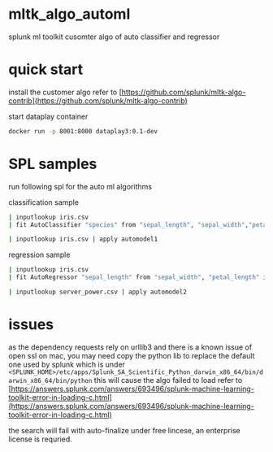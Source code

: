 # mltk_algo_automl
splunk ml toolkit cusomter algo of auto classifier and regressor

# quick start

install the customer algo refer to [https://github.com/splunk/mltk-algo-contrib](https://github.com/splunk/mltk-algo-contrib)

start dataplay container
```sh
docker run -p 8001:8000 dataplay3:0.1-dev
```

# SPL samples
run following spl for the auto ml algorithms

classification sample
```sh
| inputlookup iris.csv
| fit AutoClassifier "species" from "sepal_length", "sepal_width","petal_length", "petal_width" into "automodel1"
```

```sh
| inputlookup iris.csv | apply automodel1
```

regression sample
```sh
| inputlookup iris.csv
| fit AutoRegressor "sepal_length" from "sepal_width", "petal_length" into "automodel2"
```

```sh
| inputlookup server_power.csv | apply automodel2
```

# issues

as the dependency requests rely on urllib3 and there is a known issue of open ssl on mac, you may need copy the python lib to replace the default one used by splunk which is under `<SPLUNK_HOME>/etc/apps/Splunk_SA_Scientific_Python_darwin_x86_64/bin/darwin_x86_64/bin/python` this will cause the algo failed to load refer to [https://answers.splunk.com/answers/693496/splunk-machine-learning-toolkit-error-in-loading-c.html](https://answers.splunk.com/answers/693496/splunk-machine-learning-toolkit-error-in-loading-c.html)

the search will fail with auto-finalize under free lincese, an enterprise license is requried.



